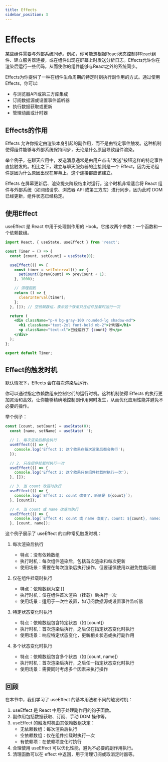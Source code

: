 ```yaml
---
title: Effects
sidebar_position: 3
---
```


# Effects

某些组件需要与外部系统同步。例如，你可能想根据React状态控制非React组件、建立服务器连接，或在组件出现在屏幕上时发送分析日志。Effects允许你在渲染后运行一些代码，从而使你的组件能够与React之外的系统同步。

Effects为你提供了一种在组件生命周期的特定时刻执行副作用的方式。通过使用Effects，你可以:

- 与浏览器API或第三方库集成
- 订阅数据源或设置事件监听器
- 执行数据获取或更新
- 管理动画或计时器

## Effects的作用

Effects 允许你指定由渲染本身引起的副作用，而不是由特定事件触发。这种机制使得组件能够与外部系统保持同步，无论是什么原因导致组件渲染。

举个例子，在聊天应用中，发送消息通常是由用户点击"发送"按钮这样的特定事件直接触发的。相比之下，建立与聊天服务器的连接则是一个 Effect，因为无论组件是因为什么原因出现在屏幕上，这个连接都应该建立。

Effects 在屏幕更新后、渲染提交阶段结束时运行。这个时机非常适合将 React 组件与外部系统（如网络请求、浏览器 API 或第三方库）进行同步，因为此时 DOM 已经更新，组件状态已经稳定。

## 使用Effect

useEffect 是 React 中用于处理副作用的 Hook。它接收两个参数：一个函数和一个依赖数组。

```jsx
import React, { useState, useEffect } from 'react';

const Timer = () => {
  const [count, setCount] = useState(0);

  useEffect(() => {
    const timer = setInterval(() => {
      setCount((prevCount) => prevCount + 1);
    }, 1000);

    // 清理函数
    return () => {
      clearInterval(timer);
    };
  }, []); // 空依赖数组，表示这个效果只在组件挂载时运行一次

  return (
    <div className="p-4 bg-gray-100 rounded-lg shadow-md">
      <h1 className="text-2xl font-bold mb-2">计时器</h1>
      <p className="text-xl">已经运行了 {count} 秒</p>
    </div>
  );
};

export default Timer;
```

## Effect的触发时机

默认情况下，Effects 会在每次渲染后运行。

你可以通过指定依赖数组来控制它们的运行时机。这种机制使得 Effects 的执行更加灵活和高效，让你能够精确地控制副作用何时发生，从而优化应用性能并避免不必要的操作。

举个例子：

```jsx
const [count, setCount] = useState(0);
  const [name, setName] = useState('');

  // 1. 每次渲染后都会执行
  useEffect(() => {
    console.log('Effect 1: 这个效果在每次渲染后都会执行');
  });

  // 2. 只在组件挂载时执行一次
  useEffect(() => {
    console.log('Effect 2: 这个效果只在组件挂载时执行一次');
  }, []);

  // 3. 当 count 改变时执行
  useEffect(() => {
    console.log(`Effect 3: count 改变了，新值是 ${count}`);
  }, [count]);

  // 4. 当 count 或 name 改变时执行
  useEffect(() => {
    console.log(`Effect 4: count 或 name 改变了。count: ${count}, name: ${name}`);
  }, [count, name]);
```

这个例子展示了 useEffect 的四种常见触发时机：

1. 每次渲染后执行

   - 特点：没有依赖数组
   - 执行时机：每次组件渲染后，包括首次渲染和每次更新
   - 使用场景：需要在每次渲染后执行操作，但要谨慎使用以避免性能问题

2. 仅在组件挂载时执行

   - 特点：依赖数组为空 []
   - 执行时机：仅在组件首次渲染（挂载）后执行一次
   - 使用场景：适用于一次性设置，如订阅数据源或设置事件监听器

3. 特定状态变化时执行

   - 特点：依赖数组包含特定状态（如 [count]）
   - 执行时机：首次渲染后执行，之后仅在指定状态变化时执行
   - 使用场景：响应特定状态变化，更新相关状态或执行副作用

4. 多个状态变化时执行

   - 特点：依赖数组包含多个状态（如 [count, name]）
   - 执行时机：首次渲染后执行，之后任一指定状态变化时执行
   - 使用场景：需要同时考虑多个因素来执行操作

## 回顾

在本节中，我们学习了 useEffect 的基本用法和不同的触发时机：

1. useEffect 是 React 中用于处理副作用的钩子函数。
2. 副作用包括数据获取、订阅、手动 DOM 操作等。
3. useEffect 的触发时机由其依赖数组决定：
   - 无依赖数组：每次渲染后执行
   - 空依赖数组：仅在组件挂载时执行一次
   - 有依赖项：在依赖项变化时执行
4. 合理使用 useEffect 可以优化性能，避免不必要的副作用执行。
5. 清理函数可以在 effect 中返回，用于清理订阅或取消定时器等。
